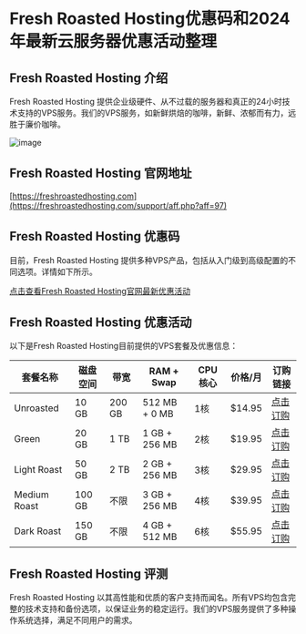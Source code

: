 # Fresh Roasted Hosting优惠码和2024年最新云服务器优惠活动整理

## Fresh Roasted Hosting 介绍
Fresh Roasted Hosting 提供企业级硬件、从不过载的服务器和真正的24小时技术支持的VPS服务。我们的VPS服务，如新鲜烘焙的咖啡，新鲜、浓郁而有力，远胜于廉价咖啡。

![image](https://github.com/mfh287526/FRH/assets/167837059/2b1fc10a-59d3-4935-81f7-b9c310006dba)

## Fresh Roasted Hosting 官网地址
[https://freshroastedhosting.com](https://freshroastedhosting.com/support/aff.php?aff=97)

## Fresh Roasted Hosting 优惠码
目前，Fresh Roasted Hosting 提供多种VPS产品，包括从入门级到高级配置的不同选项。详情如下所示。

[点击查看Fresh Roasted Hosting官网最新优惠活动](https://freshroastedhosting.com/support/aff.php?aff=97)

## Fresh Roasted Hosting 优惠活动

以下是Fresh Roasted Hosting目前提供的VPS套餐及优惠信息：

| 套餐名称    | 磁盘空间 | 带宽         | RAM + Swap | CPU核心 | 价格/月    | 订购链接 |
|-------------|----------|--------------|------------|---------|------------|--------|
| Unroasted   | 10 GB    | 200 GB       | 512 MB + 0 MB | 1核     | $14.95     | [点击订购](https://freshroastedhosting.com/support/aff.php?aff=97) |
| Green       | 20 GB    | 1 TB         | 1 GB + 256 MB | 2核     | $19.95     | [点击订购](https://freshroastedhosting.com/support/aff.php?aff=97) |
| Light Roast | 50 GB    | 2 TB         | 2 GB + 256 MB | 3核     | $29.95     | [点击订购](https://freshroastedhosting.com/support/aff.php?aff=97) |
| Medium Roast| 100 GB   | 不限         | 3 GB + 256 MB | 4核     | $39.95     | [点击订购](https://freshroastedhosting.com/support/aff.php?aff=97) |
| Dark Roast  | 150 GB   | 不限         | 4 GB + 512 MB | 6核     | $55.95     | [点击订购](https://freshroastedhosting.com/support/aff.php?aff=97) |

## Fresh Roasted Hosting 评测
Fresh Roasted Hosting 以其高性能和优质的客户支持而闻名。所有VPS均包含完整的技术支持和备份选项，以保证业务的稳定运行。我们的VPS服务提供了多种操作系统选择，满足不同用户的需求。
